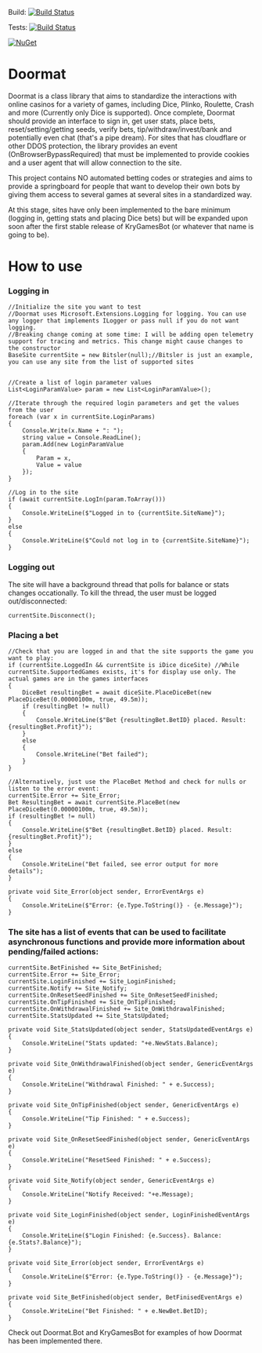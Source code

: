 Build: [![Build Status](https://eugenebotma.visualstudio.com/seuntjie900/_apis/build/status%2FDoormat?branchName=master&stageName=Build)](https://eugenebotma.visualstudio.com/seuntjie900/_build/latest?definitionId=2&branchName=master)

Tests: [![Build Status](https://eugenebotma.visualstudio.com/seuntjie900/_apis/build/status%2FDoormat?branchName=master&stageName=Test)](https://eugenebotma.visualstudio.com/seuntjie900/_build/latest?definitionId=2&branchName=master)

[![NuGet](https://img.shields.io/nuget/v/Gambler.Bot.Core.svg)](https://www.nuget.org/packages/Gambler.Bot.Core/)


# Doormat
Doormat is a class library that aims to standardize the interactions with online casinos for a variety of games, including Dice, Plinko, Roulette, Crash and more (Currently only Dice is supported). Once complete, Doormat should provide an interface to sign in, get user stats, place bets, reset/setting/getting seeds, verify bets, tip/withdraw/invest/bank and potentially even chat (that's a pipe dream). For sites that has cloudflare or other DDOS protection, the library provides an event (OnBrowserBypassRequired) that must be implemented to provide cookies and a user agent that will allow connection to the site.

This project contains NO automated betting codes or strategies and aims to provide a springboard for people that want to develop their own bots by giving them access to several games at several sites in a standardized way.

At this stage, sites have only been implemented to the bare minimum (logging in, getting stats and placing Dice bets) but will be expanded upon soon after the first stable release of KryGamesBot (or whatever that name is going to be).

# How to use

### Logging in
```
//Initialize the site you want to test
//Doormat uses Microsoft.Extensions.Logging for logging. You can use any logger that implements ILogger or pass null if you do not want logging.
//Breaking change coming at some time: I will be adding open telemetry support for tracing and metrics. This change might cause changes to the constructor 
BaseSite currentSite = new Bitsler(null);//Bitsler is just an example, you can use any site from the list of supported sites


//Create a list of login parameter values
List<LoginParamValue> param = new List<LoginParamValue>();

//Iterate through the required login parameters and get the values from the user
foreach (var x in currentSite.LoginParams)
{
    Console.Write(x.Name + ": ");
    string value = Console.ReadLine();
    param.Add(new LoginParamValue
    {
        Param = x,
        Value = value
    });
}

//Log in to the site
if (await currentSite.LogIn(param.ToArray()))
{
    Console.WriteLine($"Logged in to {currentSite.SiteName}");
}
else
{
    Console.WriteLine($"Could not log in to {currentSite.SiteName}");
}
```

### Logging out
The site will have a background thread that polls for balance or stats changes occationally. To kill the thread, the user must be logged out/disconnected:
```
currentSite.Disconnect();
```

### Placing a bet
```
//Check that you are logged in and that the site supports the game you want to play:
if (currentSite.LoggedIn && currentSite is iDice diceSite) //While currentSite.SupportedGames exists, it's for display use only. The actual games are in the games interfaces
{
    DiceBet resultingBet = await diceSite.PlaceDiceBet(new PlaceDiceBet(0.00000100m, true, 49.5m));
    if (resultingBet != null)
    {
        Console.WriteLine($"Bet {resultingBet.BetID} placed. Result: {resultingBet.Profit}");
    }
    else
    {
        Console.WriteLine("Bet failed");
    }
}

//Alternatively, just use the PlaceBet Method and check for nulls or listen to the error event:
currentSite.Error += Site_Error;
Bet ResultingBet = await currentSite.PlaceBet(new PlaceDiceBet(0.00000100m, true, 49.5m));
if (resultingBet != null)
{
    Console.WriteLine($"Bet {resultingBet.BetID} placed. Result: {resultingBet.Profit}");
}
else
{
    Console.WriteLine("Bet failed, see error output for more details");
}

private void Site_Error(object sender, ErrorEventArgs e)
{
    Console.WriteLine($"Error: {e.Type.ToString()} - {e.Message}");
}
```

### The site has a list of events that can be used to facilitate asynchronous functions and provide more information about pending/failed actions:
```
currentSite.BetFinished += Site_BetFinished;
currentSite.Error += Site_Error;
currentSite.LoginFinished += Site_LoginFinished;
currentSite.Notify += Site_Notify;
currentSite.OnResetSeedFinished += Site_OnResetSeedFinished;
currentSite.OnTipFinished += Site_OnTipFinished;
currentSite.OnWithdrawalFinished += Site_OnWithdrawalFinished;
currentSite.StatsUpdated += Site_StatsUpdated;

private void Site_StatsUpdated(object sender, StatsUpdatedEventArgs e)
{
    Console.WriteLine("Stats updated: "+e.NewStats.Balance);
}

private void Site_OnWithdrawalFinished(object sender, GenericEventArgs e)
{
    Console.WriteLine("Withdrawal Finished: " + e.Success);
}

private void Site_OnTipFinished(object sender, GenericEventArgs e)
{
    Console.WriteLine("Tip Finished: " + e.Success);
}

private void Site_OnResetSeedFinished(object sender, GenericEventArgs e)
{
    Console.WriteLine("ResetSeed Finished: " + e.Success);
}

private void Site_Notify(object sender, GenericEventArgs e)
{
    Console.WriteLine("Notify Received: "+e.Message);
}

private void Site_LoginFinished(object sender, LoginFinishedEventArgs e)
{
    Console.WriteLine($"Login Finished: {e.Success}. Balance: {e.Stats?.Balance}");
}

private void Site_Error(object sender, ErrorEventArgs e)
{
    Console.WriteLine($"Error: {e.Type.ToString()} - {e.Message}");
}

private void Site_BetFinished(object sender, BetFinisedEventArgs e)
{
    Console.WriteLine("Bet Finished: " + e.NewBet.BetID);
}

```

Check out Doormat.Bot and KryGamesBot for examples of how Doormat has been implemented there.
